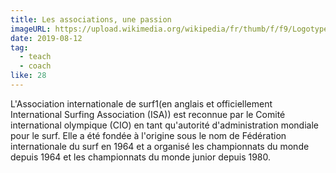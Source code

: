 ```yaml
---
title: Les associations, une passion 
imageURL: https://upload.wikimedia.org/wikipedia/fr/thumb/f/f9/Logotype_ISA.svg/1200px-Logotype_ISA.svg.png
date: 2019-08-12
tag:
  - teach
  - coach
like: 28
---
```



L'Association internationale de surf1(en anglais et officiellement International Surfing Association (ISA)) est reconnue par le Comité international olympique (CIO) en tant qu'autorité d'administration mondiale pour le surf. Elle a été fondée à l'origine sous le nom de Fédération internationale du surf en 1964 et a organisé les championnats du monde depuis 1964 et les championnats du monde junior depuis 1980.
